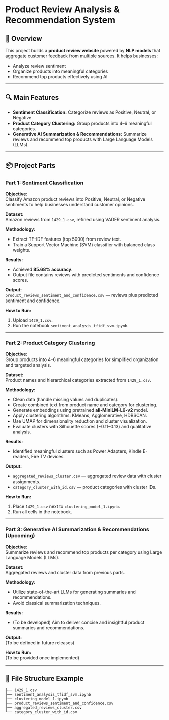 # Product Review Analysis & Recommendation System

## 🚀 Overview  
This project builds a **product review website** powered by **NLP models** that aggregate customer feedback from multiple sources. It helps businesses:  
- Analyze review sentiment  
- Organize products into meaningful categories  
- Recommend top products effectively using AI  

---

## 🔍 Main Features  
- **Sentiment Classification:** Categorize reviews as Positive, Neutral, or Negative.  
- **Product Category Clustering:** Group products into 4–6 meaningful categories.  
- **Generative AI Summarization & Recommendations:** Summarize reviews and recommend top products with Large Language Models (LLMs).  

---

## 📦 Project Parts

### Part 1: Sentiment Classification

**Objective:**  
Classify Amazon product reviews into Positive, Neutral, or Negative sentiments to help businesses understand customer opinions.

**Dataset:**  
Amazon reviews from `1429_1.csv`, refined using VADER sentiment analysis.

**Methodology:**  
- Extract TF-IDF features (top 5000) from review text.  
- Train a Support Vector Machine (SVM) classifier with balanced class weights.

**Results:**  
- Achieved **85.68% accuracy**.  
- Output file contains reviews with predicted sentiments and confidence scores.

**Output:**  
`product_reviews_sentiment_and_confidence.csv` — reviews plus predicted sentiment and confidence.

**How to Run:**  
1. Upload `1429_1.csv`.  
2. Run the notebook `sentiment_analysis_tfidf_svm.ipynb`.

---

### Part 2: Product Category Clustering

**Objective:**  
Group products into 4–6 meaningful categories for simplified organization and targeted analysis.

**Dataset:**  
Product names and hierarchical categories extracted from `1429_1.csv`.

**Methodology:**  
- Clean data (handle missing values and duplicates).  
- Create combined text from product name and category for clustering.  
- Generate embeddings using pretrained **all-MiniLM-L6-v2** model.  
- Apply clustering algorithms: KMeans, Agglomerative, HDBSCAN.  
- Use UMAP for dimensionality reduction and cluster visualization.  
- Evaluate clusters with Silhouette scores (~0.11–0.13) and qualitative analysis.

**Results:**  
- Identified meaningful clusters such as Power Adapters, Kindle E-readers, Fire TV devices.

**Output:**  
- `aggregated_reviews_cluster.csv` — aggregated review data with cluster assignments.  
- `category_cluster_with_id.csv` — product categories with cluster IDs.

**How to Run:**  
1. Place `1429_1.csv` next to `clustering_model_1.ipynb`.  
2. Run all cells in the notebook.

---

### Part 3: Generative AI Summarization & Recommendations (Upcoming)

**Objective:**  
Summarize reviews and recommend top products per category using Large Language Models (LLMs).

**Dataset:**  
Aggregated reviews and cluster data from previous parts.

**Methodology:**  
- Utilize state-of-the-art LLMs for generating summaries and recommendations.  
- Avoid classical summarization techniques.

**Results:**  
- (To be developed) Aim to deliver concise and insightful product summaries and recommendations.

**Output:**  
(To be defined in future releases)

**How to Run:**  
(To be provided once implemented)

---

## 📂 File Structure Example

```text
├── 1429_1.csv
├── sentiment_analysis_tfidf_svm.ipynb
├── clustering_model_1.ipynb
├── product_reviews_sentiment_and_confidence.csv
├── aggregated_reviews_cluster.csv
└── category_cluster_with_id.csv
